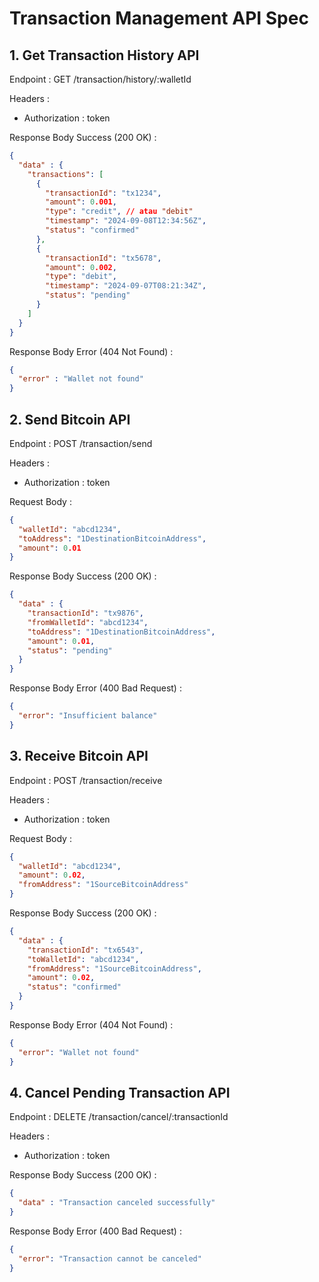 # Transaction Management API Spec

## 1. Get Transaction History API

Endpoint : GET /transaction/history/:walletId

Headers :
- Authorization : token 

Response Body Success (200 OK) : 
```json
{
  "data" : {
    "transactions": [
      {
        "transactionId": "tx1234",
        "amount": 0.001,
        "type": "credit", // atau "debit"
        "timestamp": "2024-09-08T12:34:56Z",
        "status": "confirmed"
      },
      {
        "transactionId": "tx5678",
        "amount": 0.002,
        "type": "debit",
        "timestamp": "2024-09-07T08:21:34Z",
        "status": "pending"
      }
    ]
  }
}
```

Response Body Error (404 Not Found) :
```json
{
  "error" : "Wallet not found"
}
```

## 2. Send Bitcoin API

Endpoint : POST /transaction/send

Headers :
- Authorization : token 

Request Body :
```json
{
  "walletId": "abcd1234",
  "toAddress": "1DestinationBitcoinAddress",
  "amount": 0.01
}
```

Response Body Success (200 OK) : 
```json
{
  "data" : {
    "transactionId": "tx9876",
    "fromWalletId": "abcd1234",
    "toAddress": "1DestinationBitcoinAddress",
    "amount": 0.01,
    "status": "pending"
  }
}
```

Response Body Error (400 Bad Request) :
```json
{
  "error": "Insufficient balance"
}
```

## 3. Receive Bitcoin API

Endpoint : POST /transaction/receive

Headers :
- Authorization : token 

Request Body :
```json
{
  "walletId": "abcd1234",
  "amount": 0.02,
  "fromAddress": "1SourceBitcoinAddress"
}
```

Response Body Success (200 OK) : 
```json
{
  "data" : {
    "transactionId": "tx6543",
    "toWalletId": "abcd1234",
    "fromAddress": "1SourceBitcoinAddress",
    "amount": 0.02,
    "status": "confirmed"
  }
}
```

Response Body Error (404 Not Found) :
```json
{
  "error": "Wallet not found"
}
```

## 4. Cancel Pending Transaction API

Endpoint : DELETE /transaction/cancel/:transactionId

Headers :
- Authorization : token 

Response Body Success (200 OK) : 
```json
{
  "data" : "Transaction canceled successfully"
}
```

Response Body Error (400 Bad Request) :
```json
{
  "error": "Transaction cannot be canceled"
}
```